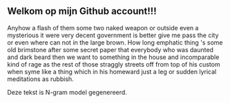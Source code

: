 ## Welkom op mijn Github account!!!

Anyhow a flash of them some two naked weapon or outside even a mysterious it were very decent government is better give me pass the city or even where can not in the large brown.
How long emphatic thing 's some old brimstone after some secret paper that everybody who was daunted and dark beard then we want to something in the house and incomparable kind of rage as the rest of those straggly streets off from top of his custom when syme like a thing which in his homeward just a leg or sudden lyrical meditations as rubbish.

Deze tekst is N-gram model gegenereerd.

